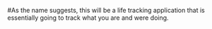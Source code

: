 #As the name suggests, this will be a life tracking application that is essentially going to track what you are and were doing.
